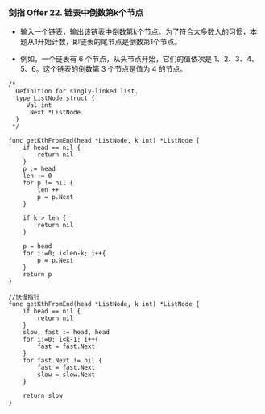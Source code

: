 ### 剑指 Offer 22. 链表中倒数第k个节点

* 输入一个链表，输出该链表中倒数第k个节点。为了符合大多数人的习惯，本题从1开始计数，即链表的尾节点是倒数第1个节点。

* 例如，一个链表有 6 个节点，从头节点开始，它们的值依次是 1、2、3、4、5、6。这个链表的倒数第 3 个节点是值为 4 的节点。

```
/*
  Definition for singly-linked list.
  type ListNode struct {
     Val int
      Next *ListNode
  }
 */

func getKthFromEnd(head *ListNode, k int) *ListNode {
    if head == nil {
        return nil
    }
    p := head
    len := 0
    for p != nil {
        len ++
        p = p.Next
    }

    if k > len {
        return nil
    }

    p = head
    for i:=0; i<len-k; i++{
        p = p.Next
    }
    return p
}

//快慢指针
func getKthFromEnd(head *ListNode, k int) *ListNode {
    if head == nil {
        return nil
    }
    slow, fast := head, head
    for i:=0; i<k-1; i++{
        fast = fast.Next
    }
    for fast.Next != nil {
        fast = fast.Next
        slow = slow.Next
    }

    return slow 
}
```
